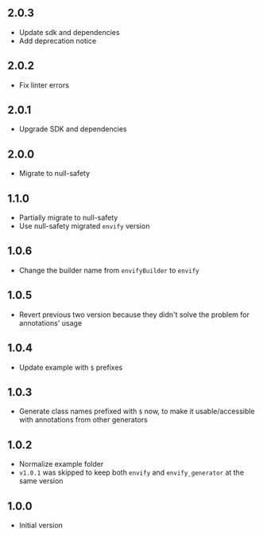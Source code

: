 ## 2.0.3

- Update sdk and dependencies
- Add deprecation notice

## 2.0.2

- Fix linter errors

## 2.0.1

- Upgrade SDK and dependencies

## 2.0.0

- Migrate to null-safety

## 1.1.0

- Partially migrate to null-safety
- Use null-safety migrated `envify` version

## 1.0.6

- Change the builder name from `envifyBuilder` to `envify`

## 1.0.5

- Revert previous two version because they didn't solve the problem for annotations' usage

## 1.0.4

- Update example with `$` prefixes

## 1.0.3

- Generate class names prefixed with `$` now, to make it usable/accessible with annotations from other generators

## 1.0.2

- Normalize example folder
- `v1.0.1` was skipped to keep both `envify` and `envify_generator` at the same version

## 1.0.0

- Initial version

